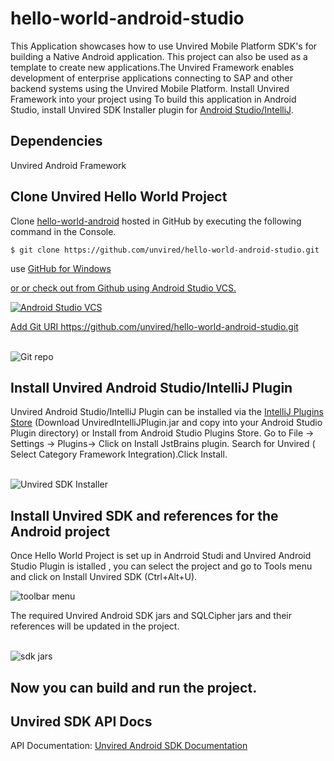 hello-world-android-studio
===================

This Application showcases how to use Unvired Mobile Platform SDK's for building a Native Android application. This project can also be used as a template to create new applications.The Unvired Framework enables development of enterprise applications connecting to SAP and other backend systems using the Unvired Mobile Platform. Install Unvired Framework into your project using To build this application in Android Studio, install Unvired SDK Installer plugin for <a href="https://plugins.jetbrains.com/plugin/7697?pr=androidstudio"> Android Studio/IntelliJ</a>.

Dependencies
---------
Unvired Android Framework</li>

Clone Unvired Hello World Project
-----------

Clone <a href="https://github.com/unvired/hello-world-android-studio">hello-world-android</a> hosted in GitHub by executing the following command in the Console.

`$ git clone https://github.com/unvired/hello-world-android-studio.git`

use <a href="https://windows.github.com/">GitHub for Windows

or or check out from Github using Android Studio VCS.

![Android Studio VCS](http://developer.unvired.com/public/androidstudio/github.png) 

Add Git URI <a href="https://github.com/unvired/hello-world-android-studio.git">https://github.com/unvired/hello-world-android-studio.git</a><br><br>

![Git repo](http://developer.unvired.com/public/androidstudio/gitrepo.png) 


Install Unvired Android Studio/IntelliJ Plugin
-----------
Unvired Android Studio/IntelliJ Plugin can be installed via the 
<a href="https://plugins.jetbrains.com/plugin/7697?pr=androidstudio">IntelliJ Plugins Store</a>  (Download UnviredIntelliJPlugin.jar and copy into your Android Studio Plugin directory) or Install from Android Studio Plugins Store. Go to File -> Settings -> Plugins-> Click on Install JstBrains plugin. Search for Unvired ( Select Category Framework Integration).Click Install.<br><br>

![Unvired SDK Installer](http://developer.unvired.com/public/androidstudio/unviredsdkinstaller.png)

Install Unvired SDK and references for the Android project
------------
Once Hello World Project is set up in Andrroid Studi and Unvired Android Studio Plugin is istalled , you can select the project and go to Tools menu and click on Install Unvired SDK (Ctrl+Alt+U).

![toolbar menu](http://developer.unvired.com/public/androidstudio/addsdk.png)   

The required Unvired Android SDK jars and SQLCipher jars and their references will be updated in the project.<br/><br/>

![sdk jars](http://developer.unvired.com/public/androidstudio/unviedsdkjars.png)

Now you can build and run the project.
---------

Unvired SDK API Docs
--------
API Documentation: <a href="http://developer.unvired.com/docs/Android/index.html">Unvired Android SDK Documentation</a>
